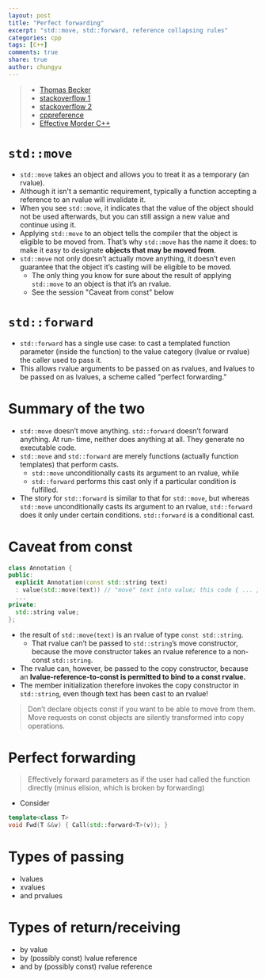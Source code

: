 ```yaml
---
layout: post
title: "Perfect forwarding"
excerpt: "std::move, std::forward, reference collapsing rules"
categories: cpp
tags: [C++]
comments: true
share: true
author: chungyu
---
```

> * [Thomas Becker](http://thbecker.net/articles/rvalue_references/section_07.html)
> * [stackoverflow 1](http://stackoverflow.com/questions/13725747/concise-explanation-of-reference-collapsing-rules-requested-1-a-a-2)
> * [stackoverflow 2](http://stackoverflow.com/questions/9671749/whats-the-difference-between-stdmove-and-stdforward)
> * [cppreference](http://en.cppreference.com/w/cpp/utility/forward)
> * [Effective Morder C++](http://shop.oreilly.com/product/0636920033707.do)

# `std::move`
* `std::move` takes an object and allows you to treat it as a temporary (an rvalue).
* Although it isn't a semantic requirement, typically a function accepting a reference to an rvalue will invalidate it.
* When you see `std::move`, it indicates that the value of the object should not be used afterwards, but you can still assign a new value and continue using it.
* Applying `std::move` to an object tells the compiler that the object is eligible to be moved from. That’s why `std::move` has the name it does: to make it easy to designate **objects that may be moved from**.
* `std::move` not only doesn’t actually move anything, it doesn’t even guarantee that the object it’s casting will be eligible to be moved.
  * The only thing you know for sure about the result of applying `std::move` to an object is that it’s an rvalue.
  * See the session "Caveat from const" below

# `std::forward`
* `std::forward` has a single use case: to cast a templated function parameter (inside the function) to the value category (lvalue or rvalue) the caller used to pass it.
* This allows rvalue arguments to be passed on as rvalues, and lvalues to be passed on as lvalues, a scheme called "perfect forwarding."

# Summary of the two
* `std::move` doesn’t move anything. `std::forward` doesn’t forward anything. At run‐ time, neither does anything at all. They generate no executable code.
* `std::move` and `std::forward` are merely functions (actually function templates) that perform casts.
  * `std::move` unconditionally casts its argument to an rvalue, while
  * `std::forward` performs this cast only if a particular condition is fulfilled.
* The story for `std::forward` is similar to that for `std::move`, but whereas `std::move` unconditionally casts its argument to an rvalue, `std::forward` does it only under certain conditions. `std::forward` is a conditional cast.

# Caveat from const

```cpp
class Annotation {
public:
  explicit Annotation(const std::string text)
  : value(std::move(text)) // "move" text into value; this code { ... } // doesn't do what it seems to!
  ...
private:
  std::string value;
};

```

* the result of `std::move(text)` is an rvalue of type `const std::string`.
  * That rvalue can’t be passed to `std::string`’s move constructor, because the move constructor takes an rvalue reference to a non-const `std::string`.
* The rvalue can, however, be passed to the copy constructor, because an **lvalue-reference-to-const is permitted to bind to a const rvalue.**
* The member initialization therefore invokes the copy constructor in `std::string`, even though text has been cast to an rvalue!

> Don’t declare objects const if you want to be able to move from them. Move requests on const objects are
silently transformed into copy operations.



# Perfect forwarding
> Effectively forward parameters as if the user had called the function directly (minus elision, which is broken by forwarding)



* Consider

```cpp
template<class T>
void Fwd(T &&v) { Call(std::forward<T>(v)); }
```

# Types of passing
  * lvalues
  * xvalues
  * and prvalues

# Types of return/receiving
  * by value
  * by (possibly const) lvalue reference
  * and by (possibly const) rvalue reference
